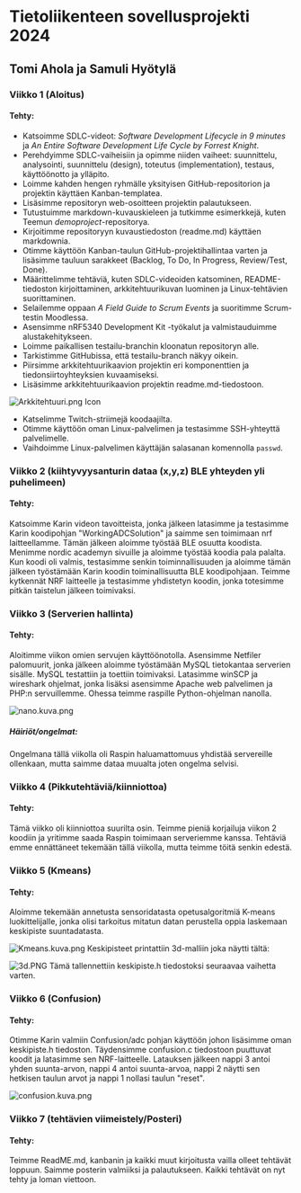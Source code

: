# Tietoliikenteen sovellusprojekti 2024
## Tomi Ahola ja Samuli Hyötylä
### Viikko 1 (Aloitus)
#### **Tehty:**
- Katsoimme SDLC-videot: *Software Development Lifecycle in 9 minutes* ja *An Entire Software Development Life Cycle by Forrest Knight*.  
- Perehdyimme SDLC-vaiheisiin ja opimme niiden vaiheet: suunnittelu, analysointi, suunnittelu (design), toteutus (implementation), testaus, käyttöönotto ja ylläpito.   
- Loimme kahden hengen ryhmälle yksityisen GitHub-repositorion ja projektin käyttäen Kanban-templatea.   
- Lisäsimme repositoryn web-osoitteen projektin palautukseen.
- Tutustuimme markdown-kuvauskieleen ja tutkimme esimerkkejä, kuten Teemun *demoproject*-repositorya.  
- Kirjoitimme repositoryyn kuvaustiedoston (readme.md) käyttäen markdownia.  
- Otimme käyttöön Kanban-taulun GitHub-projektihallintaa varten ja lisäsimme tauluun sarakkeet (Backlog, To Do, In Progress, Review/Test, Done).  
- Määrittelimme tehtäviä, kuten SDLC-videoiden katsominen, README-tiedoston kirjoittaminen, arkkitehtuurikuvan luominen ja Linux-tehtävien suorittaminen.  
- Selailemme oppaan *A Field Guide to Scrum Events* ja suoritimme Scrum-testin Moodlessa.  
- Asensimme nRF5340 Development Kit -työkalut ja valmistauduimme alustakehitykseen.  
- Loimme paikallisen testailu-branchin kloonatun repositoryn alle.
- Tarkistimme GitHubissa, että testailu-branch näkyy oikein.  
- Piirsimme arkkitehtuurikaavion projektin eri komponenttien ja tiedonsiirtoyhteyksien kuvaamiseksi.
- Lisäsimme arkkitehtuurikaavion projektin readme.md-tiedostoon.

![Arkkitehtuuri.png Icon](https://github.com/Zemess/TietoliikenneProjekti/blob/main/Arkkitehtuuri.png)
- Katselimme Twitch-striimejä koodaajilta.
- Otimme käyttöön oman Linux-palvelimen ja testasimme SSH-yhteyttä palvelimelle.  
- Vaihdoimme Linux-palvelimen käyttäjän salasanan komennolla `passwd`.  
### Viikko 2 (kiihtyvyysanturin dataa (x,y,z) BLE yhteyden yli puhelimeen)
#### **Tehty:**
Katsoimme Karin videon tavoitteista, jonka jälkeen latasimme ja testasimme Karin koodipohjan "WorkingADCSolution" ja saimme sen toimimaan nrf laitteellamme.
Tämän jälkeen aloimme työstää BLE osuutta koodista. Menimme nordic academyn sivuille ja aloimme työstää koodia pala palalta.
Kun koodi oli valmis, testasimme senkin toiminnallisuuden ja aloimme tämän jälkeen työstämään Karin koodin toiminallisuutta BLE koodipohjaan.
Teimme kytkennät NRF laitteelle ja testasimme yhdistetyn koodin, jonka totesimme pitkän taistelun jälkeen toimivaksi.
### Viikko 3 (Serverien hallinta)
#### **Tehty:**
Aloitimme viikon omien servujen käyttöönotolla. Asensimme Netfiler palomuurit, jonka jälkeen aloimme työstämään MySQL tietokantaa serverien sisälle.
MySQL testattiin ja toettiin toimivaksi. Latasimme winSCP ja wireshark ohjelmat, jonka lisäksi asensimme Apache web palvelimen ja PHP:n servuillemme.
Ohessa teimme raspille Python-ohjelman nanolla.

![nano.kuva.png](https://github.com/Zemess/TietoliikenneProjekti/blob/main/nano.kuva.png)
##### **Häiriöt/ongelmat:**
Ongelmana tällä viikolla oli Raspin haluamattomuus yhdistää servereille ollenkaan, mutta saimme dataa muualta joten ongelma selvisi.
### Viikko 4 (Pikkutehtäviä/kiinniottoa)
#### **Tehty:**
Tämä viikko oli kiinniottoa suurilta osin.
Teimme pieniä korjailuja viikon 2 koodiin ja yritimme saada Raspin toimimaan serveriemme kanssa.
Tehtäviä emme ennättäneet tekemään tällä viikolla, mutta teimme töitä senkin edestä.
### Viikko 5 (Kmeans)
#### **Tehty:**
Aloimme tekemään annetusta sensoridatasta opetusalgoritmiä K-means luokittelijalle, jonka olisi tarkoitus mitatun datan perustella oppia laskemaan keskipiste suuntadatasta.

![Kmeans.kuva.png](https://github.com/Zemess/TietoliikenneProjekti/blob/main/Kmeans.kuva.png)
Keskipisteet printattiin 3d-malliin joka näytti tältä:

![3d.PNG](https://github.com/Zemess/TietoliikenneProjekti/blob/main/3d.PNG)
Tämä tallennettiin keskipiste.h tiedostoksi seuraavaa vaihetta varten.
### Viikko 6 (Confusion)
#### **Tehty:**
Otimme Karin valmiin Confusion/adc pohjan käyttöön johon lisäsimme oman keskipiste.h tiedoston. Täydensimme confusion.c tiedostoon puuttuvat koodit ja latasimme sen NRF-laitteelle.
Latauksen jälkeen nappi 3 antoi yhden suunta-arvon, nappi 4 antoi suunta-arvoa, nappi 2 näytti sen hetkisen taulun arvot ja nappi 1 nollasi taulun "reset".

![confusion.kuva.png](https://github.com/Zemess/TietoliikenneProjekti/blob/main/confusion.kuva.png)

### Viikko 7 (tehtävien viimeistely/Posteri)
#### **Tehty:**
Teimme ReadME.md, kanbanin ja kaikki muut kirjoitusta vailla olleet tehtävät loppuun.
Saimme posterin valmiiksi ja palautukseen.
Kaikki tehtävät on nyt tehty ja loman viettoon.
